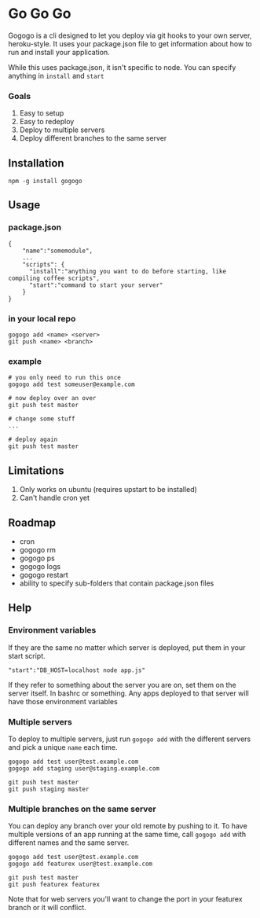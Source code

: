 Go Go Go
========

Gogogo is a cli designed to let you deploy via git hooks to your own server, heroku-style. It uses your package.json file to get information about how to run and install your application.

While this uses package.json, it isn't specific to node. You can specify anything in `install` and `start`

### Goals

1. Easy to setup
2. Easy to redeploy 
3. Deploy to multiple servers
4. Deploy different branches to the same server

Installation
------------

    npm -g install gogogo

Usage
-----

### package.json

    { 
        "name":"somemodule",
        ...
        "scripts": {
          "install":"anything you want to do before starting, like compiling coffee scripts",
          "start":"command to start your server"
        }
    }

### in your local repo

    gogogo add <name> <server>
    git push <name> <branch>


### example
    
    # you only need to run this once
    gogogo add test someuser@example.com

    # now deploy over an over
    git push test master

    # change some stuff
    ...

    # deploy again
    git push test master

Limitations
-----------

1. Only works on ubuntu (requires upstart to be installed)
2. Can't handle cron yet

Roadmap
-------

* cron
* gogogo rm
* gogogo ps
* gogogo logs
* gogogo restart
* ability to specify sub-folders that contain package.json files

Help
---

### Environment variables

If they are the same no matter which server is deployed, put them in your start script. 

    "start":"DB_HOST=localhost node app.js"

If they refer to something about the server you are on, set them on the server itself. In bashrc or something. Any apps deployed to that server will have those environment variables

### Multiple servers

To deploy to multiple servers, just run `gogogo add` with the different servers and pick a unique `name` each time.

    gogogo add test user@test.example.com
    gogogo add staging user@staging.example.com

    git push test master
    git push staging master

### Multiple branches on the same server

You can deploy any branch over your old remote by pushing to it. To have multiple versions of an app running at the same time, call `gogogo add` with different names and the same server.

    gogogo add test user@test.example.com
    gogogo add featurex user@test.example.com
    
    git push test master
    git push featurex featurex

Note that for web servers you'll want to change the port in your featurex branch or it will conflict.


    


